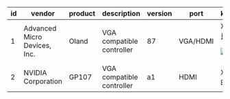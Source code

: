 id|vendor|product|description|version|port|kernel:4.18|kernel:4.19.3|
-----|-----|-----|-----|-----|-----|-----|-----|
1|Advanced Micro Devices, Inc.|Oland|VGA compatible controller|87|VGA/HDMI|X 界面显示比例不对<p>![](picture/1787057367.jpg)|√|
2|NVIDIA Corporation|GP107|VGA compatible controller|a1|HDMI|X 开机一段时间后卡死|X 开机一段时间后卡死|
